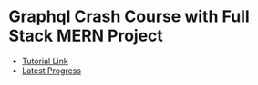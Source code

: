 # Graphql Crash Course with Full Stack MERN Project

- [Tutorial Link](https://youtu.be/BcLNfwF04Kw)
- [Latest Progress](https://youtu.be/BcLNfwF04Kw?t=3182)
